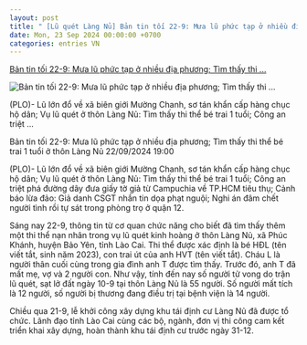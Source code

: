 ```yaml
---
layout: post
title: " [Lũ quét Làng Nủ] Bản tin tối 22-9: Mưa lũ phức tạp ở nhiều địa phương; Tìm thấy thi ..."
date: Mon, 23 Sep 2024 00:00:00 +0700
categories: entries VN
---
```

[Bản tin tối 22-9: Mưa lũ phức tạp ở nhiều địa phương; Tìm thấy thi ...](https://plo.vn/ban-tin-toi-22-9-mua-lu-phuc-tap-o-nhieu-dia-phuong-tim-thay-thi-the-be-trai-1-tuoi-o-thon-lang-nu-post811352.html)

![Bản tin tối 22-9: Mưa lũ phức tạp ở nhiều địa phương; Tìm thấy thi ...](https://image.plo.vn/1200x630/Uploaded/2024/cqjwqcdwp/2024_09_22/1-a-6190.jpg.webp)

(PLO)- Lũ lớn đổ về xã biên giới Mường Chanh, sơ tán khẩn cấp hàng chục hộ dân; Vụ lũ quét ở thôn Làng Nủ: Tìm thấy thi thể bé trai 1 tuổi; Công an triệt ...

Bản tin tối 22-9: Mưa lũ phức tạp ở nhiều địa phương; Tìm thấy thi thể bé trai 1 tuổi ở thôn Làng Nủ 22/09/2024 19:00

(PLO)- Lũ lớn đổ về xã biên giới Mường Chanh, sơ tán khẩn cấp hàng chục hộ dân; Vụ lũ quét ở thôn Làng Nủ: Tìm thấy thi thể bé trai 1 tuổi; Công an triệt phá đường dây đưa giấy tờ giả từ Campuchia về TP.HCM tiêu thụ; Cảnh báo lừa đảo: Giả danh CSGT nhắn tin dọa phạt nguội; Nghi án đâm chết người tình rồi tự sát trong phòng trọ ở quận 12.

Sáng nay 22-9, thông tin từ cơ quan chức năng cho biết đã tìm thấy thêm một thi thể nạn nhân trong vụ lũ quét kinh hoàng ở thôn Làng Nủ, xã Phúc Khánh, huyện Bảo Yên, tỉnh Lào Cai. Thi thể được xác định là bé HĐL (tên viết tắt, sinh năm 2023), con trai út của anh HVT (tên viết tắt). Cháu L là người thân cuối cùng trong gia đình anh T được tìm thấy. Trước đó, anh T đã mất mẹ, vợ và 2 người con. Như vậy, tính đến nay số người tử vong do trận lũ quét, sạt lở đất ngày 10-9 tại thôn Làng Nủ là 55 người. Số người mất tích là 12 người, số người bị thương đang điều trị tại bệnh viện là 14 người.

Chiều qua 21-9, lễ khởi công xây dựng khu tái định cư Làng Nủ đã được tổ chức. Lãnh đạo tỉnh Lào Cai cùng các bộ, ngành, đơn vị thi công cam kết triển khai xây dựng, hoàn thành khu tái định cư trước ngày 31-12.

